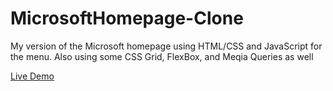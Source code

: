 # MicrosoftHomepage-Clone
My version of the Microsoft homepage using HTML/CSS and JavaScript for the menu. Also using some CSS Grid, FlexBox, and Meqia Queries as well


[Live Demo](https://codepen.io/bensto/full/NWNaLJv)

